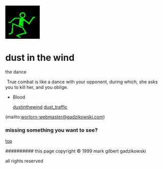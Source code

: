 ![dancer](assets/dancer.gif)

# dust in the wind



 the dance

![xparent](assets/xparent.gif)  True combat is like a dance with your opponent, during which, she asks you to kill her, and you oblige. 


- Blood 







  [dustinthewind](dustinthewind.md)  [dust_traffic](dust_traffic.md) 

 (mailto:worlorn-webmaster@gadzikowski.com) 

 
### missing something you want to see?



 [top](#top) 

 
########## this page copyright © 1999 mark gilbert gadzikowski

 all rights reserved